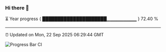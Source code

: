 ### Hi there 👋

⏳ Year progress { █████████████████████▁▁▁▁▁▁▁▁▁ } 72.40 %

---

⏰ Updated on Mon, 22 Sep 2025 06:29:44 GMT

![Progress Bar CI](https://github.com/liununu/liununu/workflows/Progress%20Bar%20CI/badge.svg)
